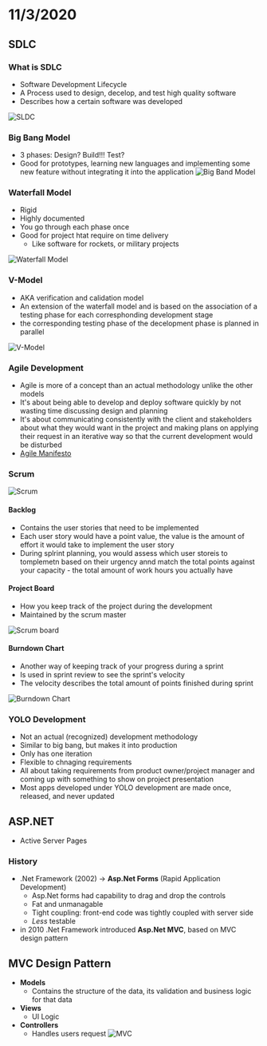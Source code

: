 # 11/3/2020
## SDLC
### What is SDLC
- Software Development Lifecycle
- A Process used to design, decelop, and test high quality software
- Describes how a certain software was developed

![SLDC](./images/sdlc_stages.jpg)

### Big Bang Model
- 3 phases: Design? Build!!! Test?
- Good for prototypes, learning new languages and implementing some new feature without integrating it into the application
![Big Band Model](./images/bigbangmodel.png)

### Waterfall Model
- Rigid
- Highly documented
- You go through each phase once
- Good for project htat require on time delivery
	- Like software for rockets, or military projects

![Waterfall Model](./images/Waterfall_model.png)

### V-Model
- AKA verification and calidation model
- An extension of the waterfall model and is based on the association of a testing phase for each corresphonding development stage
- the corresponding testing phase of the decelopment phase is planned in parallel

![V-Model](./images/V-Model.png)

### Agile Development
- Agile is more of a concept than an actual methodology unlike the other models
- It's about being able to develop and deploy software quickly by not wasting time discussing design and planning
- It's about communicating consistently with the client and stakeholders about what they would want in the project and making plans on applying their request in an iterative way so that the current development would be disturbed
- [Agile Manifesto](https://agilemanifesto.org/)

### Scrum

![Scrum](./images/scrum.png)

#### Backlog
- Contains the user stories that need to be implemented
- Each user story would have a point value, the value is the amount of effort it would take to implement the user story
- During splrint planning, you would assess which user storeis to tomplemetn based on their urgency annd match the total points against your capacity - the total amount of work hours you actually have

#### Project Board
- How you keep track of the project during the development
- Maintained by the scrum master

![Scrum board](./images/scrumboard.png)

#### Burndown Chart
- Another way of keeping track of your progress during a sprint
- Is used in sprint review to see the sprint's velocity
- The velocity describes the total amount of points finished during sprint

![Burndown Chart](./images/burndown.png)

### YOLO Development
- Not an actual (recognized) development methodology
- Similar to big bang, but makes it into production
- Only has one iteration
- Flexible to chnaging requirements
- All about taking requirements from product owner/project manager and coming up with something to show on project presentation
- Most apps developed under YOLO development are made once, released, and never updated

## ASP.NET
- Active Server Pages

### History 
- .Net Framework (2002) -> **Asp.Net Forms** (Rapid Application Development)
	- Asp.Net forms had capability to drag and drop the controls
	- Fat and unmanagable
	- Tight coupling: front-end code was tightly coupled with server side
	- *Less* testable
- in 2010 .Net Framework introduced **Asp.Net MVC**, based on MVC design pattern

## MVC Design Pattern
- **Models**
	- Contains the structure of the data, its validation and business logic for that data
- **Views** 
	- UI Logic
- **Controllers**
	- Handles users request
![MVC](./images/MVC.png)
